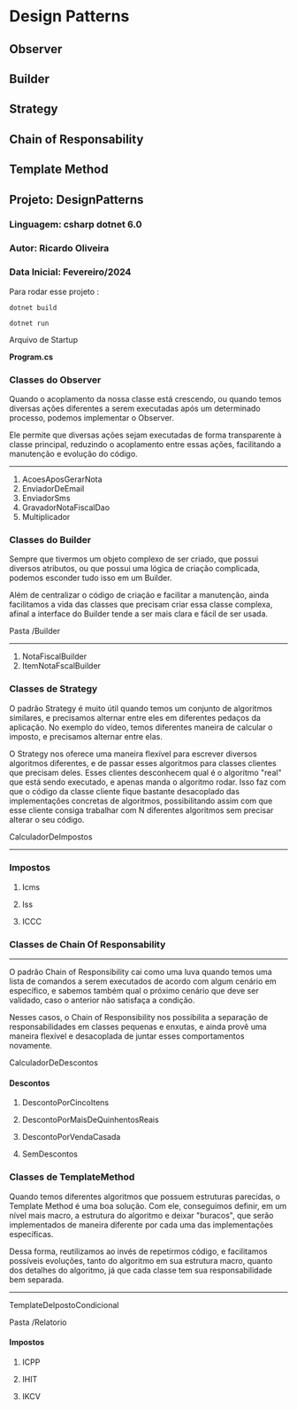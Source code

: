 ﻿# Design Patterns

## Observer

## Builder

## Strategy

## Chain of Responsability 

## Template Method


## Projeto: DesignPatterns

### Linguagem: csharp dotnet 6.0

### Autor: Ricardo Oliveira

### Data Inicial: Fevereiro/2024


Para rodar esse projeto : 

`dotnet build`

`dotnet run`

Arquivo de Startup

**Program.cs**

### Classes do Observer

Quando o acoplamento da nossa classe está crescendo, ou quando temos diversas ações diferentes a serem executadas após um determinado processo, podemos implementar o Observer.

Ele permite que diversas ações sejam executadas de forma transparente à classe principal, reduzindo o acoplamento entre essas ações, facilitando a manutenção e evolução do código.
___

1. AcoesAposGerarNota
2. EnviadorDeEmail
3. EnviadorSms
4. GravadorNotaFiscalDao
5. Multiplicador


### Classes do Builder

Sempre que tivermos um objeto complexo de ser criado, que possui diversos atributos, ou que possui uma lógica de criação complicada, podemos esconder tudo isso em um Builder.

Além de centralizar o código de criação e facilitar a manutenção, ainda facilitamos a vida das classes que precisam criar essa classe complexa, afinal a interface do Builder tende a ser mais clara e fácil de ser usada.

Pasta /Builder
___

1. NotaFiscalBuilder
2. ItemNotaFscalBuilder


### Classes de Strategy

O padrão Strategy é muito útil quando temos um conjunto de algoritmos similares, e precisamos alternar entre eles em diferentes pedaços da aplicação. No exemplo do vídeo, temos diferentes maneira de calcular o imposto, e precisamos alternar entre elas.

O Strategy nos oferece uma maneira flexível para escrever diversos algoritmos diferentes, e de passar esses algoritmos para classes clientes que precisam deles. Esses clientes desconhecem qual é o algoritmo "real" que está sendo executado, e apenas manda o algoritmo rodar. Isso faz com que o código da classe cliente fique bastante desacoplado das implementações concretas de algoritmos, possibilitando assim com que esse cliente consiga trabalhar com N diferentes algoritmos sem precisar alterar o seu código.

CalculadorDeImpostos
___

### Impostos

1. Icms

2. Iss

3. ICCC



### Classes de Chain Of Responsability
___

O padrão Chain of Responsibility cai como uma luva quando temos uma lista de comandos a serem executados de acordo com algum cenário em específico, e sabemos também qual o próximo cenário que deve ser validado, caso o anterior não satisfaça a condição.

Nesses casos, o Chain of Responsibility nos possibilita a separação de responsabilidades em classes pequenas e enxutas, e ainda provê uma maneira flexível e desacoplada de juntar esses comportamentos novamente.

CalculadorDeDescontos

#### Descontos

1. DescontoPorCincoItens

2. DescontoPorMaisDeQuinhentosReais

3. DescontoPorVendaCasada

4. SemDescontos


### Classes de TemplateMethod

Quando temos diferentes algoritmos que possuem estruturas parecidas, o Template Method é uma boa solução. Com ele, conseguimos definir, em um nível mais macro, a estrutura do algoritmo e deixar "buracos", que serão implementados de maneira diferente por cada uma das implementações específicas.

Dessa forma, reutilizamos ao invés de repetirmos código, e facilitamos possíveis evoluções, tanto do algoritmo em sua estrutura macro, quanto dos detalhes do algoritmo, já que cada classe tem sua responsabilidade bem separada.

---

TemplateDeIpostoCondicional

Pasta /Relatorio

#### Impostos

1. ICPP

2. IHIT

3. IKCV


